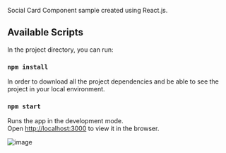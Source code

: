 Social Card Component sample created using React.js.

## Available Scripts

In the project directory, you can run:

### `npm install`

In order to download all the project dependencies and be able to see the project in your local environment.

### `npm start`

Runs the app in the development mode.<br />
Open [http://localhost:3000](http://localhost:3000) to view it in the browser.

![image](https://drive.google.com/open?id=1YUF3oUIBsfY9J50wC4DIHNpvz1ASIHSx)
